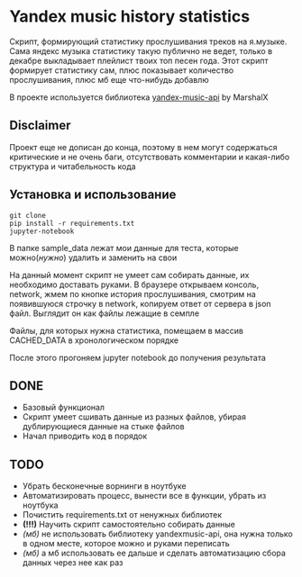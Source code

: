 # Yandex music history statistics

Скрипт, формирующий статистику прослушивания треков на я.музыке. Сама яндекс музыка статистику такую публично не ведет, только в декабре выкладывает плейлист твоих топ песен года. Этот скрипт формирует статистику сам, плюс показывает количество прослушивания, плюс мб еще что-нибудь добавлю  

В проекте используется библиотека [yandex-music-api](https://github.com/MarshalX/yandex-music-api) by MarshalX

## Disclaimer
Проект еще не дописан до конца, поэтому в нем могут содержаться критические и не очень баги, отсутствовать комментарии и какая-либо структура и читабельность кода

## Установка и использование
```
git clone
pip install -r requirements.txt
jupyter-notebook
```

В папке sample_data лежат мои данные для теста, которые можно(*нужно*) удалить и заменить на свои

На данный момент скрипт не умеет сам собирать данные, их необходимо доставать руками. В браузере открываем консоль, network, жмем по кнопке история прослушивания, смотрим на появившуюся строчку в network, копируем ответ от сервера в json файл. Выглядит он как файлы лежащие в семпле

Файлы, для которых нужна статистика, помещаем в массив CACHED_DATA в хронологическом порядке 

После этого прогоняем jupyter notebook до получения результата
## DONE
* Базовый функционал
* Скрипт умеет сшивать данные из разных файлов, убирая дублирующиеся данные на стыке файлов
* Начал приводить код в порядок

## TODO
* Убрать бесконечные ворнинги в ноутбуке
* Автоматизировать процесс, вынести все в функции, убрать из ноутбука
* Почистить requirements.txt от ненужных библиотек
* **(!!!)** Научить скрипт самостоятельно собирать данные
* _(мб)_ не использовать библиотеку yandexmusic-api, она нужна только в одном месте, которое можно и руками переписать
* _(мб)_ а мб использовать ее дальше и сделать автоматизацию сбора данных через нее как раз

